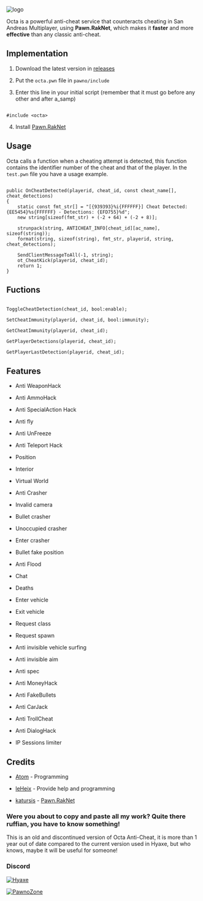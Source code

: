 ![logo](https://i.imgur.com/RwQNuf4.png)

  

Octa is a powerful anti-cheat service that counteracts cheating in San Andreas Multiplayer, using **Pawn.RakNet**, which makes it **faster** and more **effective** than any classic anti-cheat.

  
  

## Implementation

  

1. Download the latest version in [releases](https://github.com/RealAtom/octa-anticheat/releases)

2. Put the `octa.pwn` file in `pawno/include`

3. Enter this line in your initial script (remember that it must go before any other and after a_samp)

```pawn

#include <octa>

```

4. Install [Pawn.RakNet](https://github.com/urShadow/Pawn.RakNet/)

  

## Usage

Octa calls a function when a cheating attempt is detected, this function contains the identifier number of the cheat and that of the player. In the `test.pwn` file you have a usage example.

  

```pawn

public OnCheatDetected(playerid, cheat_id, const cheat_name[], cheat_detections)
{
	static const fmt_str[] = "[{939393}%i{FFFFFF}] Cheat Detected: {EE5454}%s{FFFFFF} - Detections: {EFD755}%d";
	new string[sizeof(fmt_str) + (-2 + 64) + (-2 + 8)];

	strunpack(string, ANTICHEAT_INFO[cheat_id][ac_name], sizeof(string));
	format(string, sizeof(string), fmt_str, playerid, string, cheat_detections);

	SendClientMessageToAll(-1, string);
	ot_CheatKick(playerid, cheat_id);
	return 1;
}

```

  

## Fuctions

```pawn

ToggleCheatDetection(cheat_id, bool:enable);

SetCheatImmunity(playerid, cheat_id, bool:immunity);

GetCheatImmunity(playerid, cheat_id);

GetPlayerDetections(playerid, cheat_id);

GetPlayerLastDetection(playerid, cheat_id);

```

  

## Features

* Anti WeaponHack

* Anti AmmoHack

* Anti SpecialAction Hack

* Anti fly

* Anti UnFreeze

* Anti Teleport Hack

- Position

- Interior

- Virtual World

* Anti Crasher

- Invalid camera

- Bullet crasher

- Unoccupied crasher

- Enter crasher

- Bullet fake position

* Anti Flood

- Chat

- Deaths

- Enter vehicle

- Exit vehicle

- Request class

- Request spawn

* Anti invisible vehicle surfing

* Anti invisible aim

* Anti spec

* Anti MoneyHack

* Anti FakeBullets

* Anti CarJack

* Anti TrollCheat

* Anti DialogHack

* IP Sessions limiter

  

## Credits

*  [Atom](https://github.com/RealAtom) - Programming

*  [leHeix](https://github.com/joseepe) - Provide help and programming

*  [katursis](https://github.com/katursis) - [Pawn.RakNet](https://github.com/katursis/Pawn.RakNet/)

### Were you about to copy and paste all my work? Quite there ruffian, you have to know something!
This is an old and discontinued version of Octa Anti-Cheat, it is more than 1 year out of date compared to the current version used in Hyaxe, but who knows, maybe it will be useful for someone!

### Discord

[![Hyaxe](https://discordapp.com/api/guilds/586980198910656521/embed.png?style=banner2)](https://www.hyaxe.com/discord)

[![PawnoZone](https://discordapp.com/api/guilds/670111078700810278/embed.png?style=banner2)](https://discord.gg/QZ6wyyM)